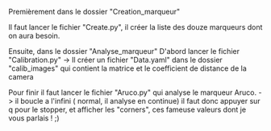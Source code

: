 Premièrement dans le dossier "Creation_marqueur"

  Il faut lancer le fichier "Create.py", il créer la liste des douze marqueurs dont on aura besoin.

Ensuite, dans le dossier "Analyse_marqueur"
  D'abord lancer le fichier "Calibration.py"
    -> Il créer un fichier "Data.yaml" dans le dossier "calib_images" qui contient la matrice et le coefficient de distance de la camera

  Pour finir il faut lancer le fichier "Aruco.py" qui analyse le marqueur Aruco.
    -> il boucle a l'infini ( normal, il analyse en continue) il faut donc appuyer sur q pour le stopper, et afficher les "corners", ces fameuse valeurs dont je vous parlais ! ;)

